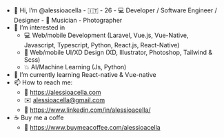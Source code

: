 - 👋 Hi, I’m @alessioacella - :it: - 26 - 💻 Developer / Software Engineer / Designer - 🎹 Musician - Photographer
- 👀 I’m interested in
  - 💻 Web/mobile Development (Laravel, Vue.js, Vue-Native, Javascript, Typescript, Python, React.js, React-Native)
  - :pencil: Web/mobile UI/XD Design (XD, Illustrator, Photoshop, Tailwind & Scss)
  - :boom: AI/Machine Learning (Js, Python)
- 🌱 I’m currently learning React-native & Vue-native
- 📫 How to reach me:
  - :link: https://alessioacella.com
  - ✉️ alessioacella@gmail.com
  - :link: https://www.linkedin.com/in/alessioacella/
- ☕ Buy me a coffe
  - 🔗 https://www.buymeacoffee.com/alessioacella
